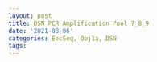 ```yaml
---
layout: post
title: DSN PCR Amplification Pool 7_8_9
date: '2021-08-06'
categories: EecSeq, Obj1a, DSN
tags: 
---
```

